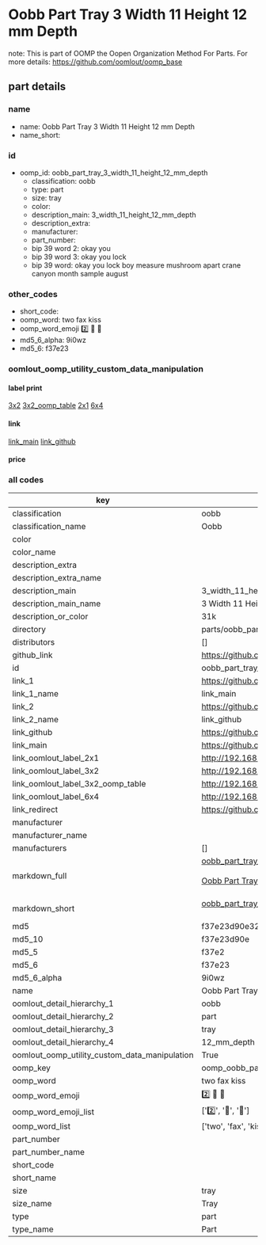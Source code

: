 # Oobb Part Tray 3 Width 11 Height 12 mm Depth  

note: This is part of OOMP the Oopen Organization Method For Parts. For more details: https://github.com/oomlout/oomp_base

##  part details
  







### name
* name: Oobb Part Tray 3 Width 11 Height 12 mm Depth
* name_short: 
### id
* oomp_id: oobb_part_tray_3_width_11_height_12_mm_depth
  * classification: oobb
  * type: part
  * size: tray
  * color: 
  * description_main: 3_width_11_height_12_mm_depth
  * description_extra: 
  * manufacturer: 
  * part_number: 
  * bip 39 word 2: okay you
  * bip 39 word 3: okay you lock
  * bip 39 word: okay you lock boy measure mushroom apart crane canyon month sample august

### other_codes
* short_code: 
* oomp_word: two fax kiss
* oomp_word_emoji :two: :fax: :kiss:
* md5_6_alpha: 9i0wz
* md5_6: f37e23






### oomlout_oomp_utility_custom_data_manipulation
#### label print
[3x2](http://192.168.1.245:1112/?label=oomp%209i0wz)
[3x2_oomp_table](http://192.168.1.108:1112/?label=oomp%209i0wz)
[2x1](http://192.168.1.242:1112/?label=oomp%209i0wz)
[6x4](http://192.168.1.55:1112/?label=oomp%209i0wz)    

#### link

[link_main](https://github.com/oomlout/oomlout_oomp_version_1_messy/tree/main/parts/oobb_part_tray_3_width_11_height_12_mm_depth) [link_github](https://github.com/oomlout/oomlout_oomp_version_1_messy/tree/main/parts/oobb_part_tray_3_width_11_height_12_mm_depth)                             

#### price







### all codes 
| key | value |  
| --- | --- |  
| classification | oobb |  
| classification_name | Oobb |  
| color |  |  
| color_name |  |  
| description_extra |  |  
| description_extra_name |  |  
| description_main | 3_width_11_height_12_mm_depth |  
| description_main_name | 3 Width 11 Height 12 mm Depth |  
| description_or_color | 31k |  
| directory | parts/oobb_part_tray_3_width_11_height_12_mm_depth |  
| distributors | [] |  
| github_link | https://github.com/oomlout/oomlout_oomp_part_src/tree/main/parts/oobb_part_tray_3_width_11_height_12_mm_depth |  
| id | oobb_part_tray_3_width_11_height_12_mm_depth |  
| link_1 | https://github.com/oomlout/oomlout_oomp_version_1_messy/tree/main/parts/oobb_part_tray_3_width_11_height_12_mm_depth |  
| link_1_name | link_main |  
| link_2 | https://github.com/oomlout/oomlout_oomp_version_1_messy/tree/main/parts/oobb_part_tray_3_width_11_height_12_mm_depth |  
| link_2_name | link_github |  
| link_github | https://github.com/oomlout/oomlout_oomp_version_1_messy/tree/main/parts/oobb_part_tray_3_width_11_height_12_mm_depth |  
| link_main | https://github.com/oomlout/oomlout_oomp_version_1_messy/tree/main/parts/oobb_part_tray_3_width_11_height_12_mm_depth |  
| link_oomlout_label_2x1 | http://192.168.1.242:1112/?label=oomp%209i0wz |  
| link_oomlout_label_3x2 | http://192.168.1.245:1112/?label=oomp%209i0wz |  
| link_oomlout_label_3x2_oomp_table | http://192.168.1.108:1112/?label=oomp%209i0wz |  
| link_oomlout_label_6x4 | http://192.168.1.55:1112/?label=oomp%209i0wz |  
| link_redirect | https://github.com/oomlout/oomlout_oomp_version_1_messy/tree/main/parts/oobb_part_tray_3_width_11_height_12_mm_depth |  
| manufacturer |  |  
| manufacturer_name |  |  
| manufacturers | [] |  
| markdown_full | [oobb_part_tray_3_width_11_height_12_mm_depth](none)<br>[](none)<br>[Oobb Part Tray 3 Width 11 Height 12 Mm Depth](none)<br><br> |  
| markdown_short | [oobb_part_tray_3_width_11_height_12_mm_depth](none)<br><br> |  
| md5 | f37e23d90e32414a4744f1ab06ffcccf |  
| md5_10 | f37e23d90e |  
| md5_5 | f37e2 |  
| md5_6 | f37e23 |  
| md5_6_alpha | 9i0wz |  
| name | Oobb Part Tray 3 Width 11 Height 12 mm Depth |  
| oomlout_detail_hierarchy_1 | oobb |  
| oomlout_detail_hierarchy_2 | part |  
| oomlout_detail_hierarchy_3 | tray |  
| oomlout_detail_hierarchy_4 | 12_mm_depth |  
| oomlout_oomp_utility_custom_data_manipulation | True |  
| oomp_key | oomp_oobb_part_tray_3_width_11_height_12_mm_depth |  
| oomp_word | two fax kiss |  
| oomp_word_emoji | :two: :fax: :kiss: |  
| oomp_word_emoji_list | [':two:', ':fax:', ':kiss:'] |  
| oomp_word_list | ['two', 'fax', 'kiss'] |  
| part_number |  |  
| part_number_name |  |  
| short_code |  |  
| short_name |  |  
| size | tray |  
| size_name | Tray |  
| type | part |  
| type_name | Part |  
